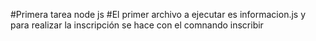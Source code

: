 #Primera tarea node js
#El primer archivo a ejecutar es informacion.js y para realizar la inscripción se hace con el comnando inscribir
